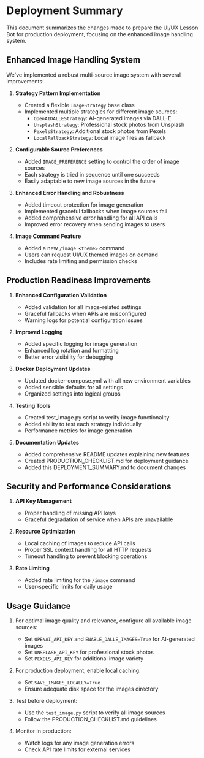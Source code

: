 # Deployment Summary

This document summarizes the changes made to prepare the UI/UX Lesson Bot for production deployment, focusing on the enhanced image handling system.

## Enhanced Image Handling System

We've implemented a robust multi-source image system with several improvements:

1. **Strategy Pattern Implementation**
   - Created a flexible `ImageStrategy` base class
   - Implemented multiple strategies for different image sources:
     - `OpenAIDALLEStrategy`: AI-generated images via DALL-E
     - `UnsplashStrategy`: Professional stock photos from Unsplash
     - `PexelsStrategy`: Additional stock photos from Pexels
     - `LocalFallbackStrategy`: Local image files as fallback

2. **Configurable Source Preferences**
   - Added `IMAGE_PREFERENCE` setting to control the order of image sources
   - Each strategy is tried in sequence until one succeeds
   - Easily adaptable to new image sources in the future

3. **Enhanced Error Handling and Robustness**
   - Added timeout protection for image generation
   - Implemented graceful fallbacks when image sources fail
   - Added comprehensive error handling for all API calls
   - Improved error recovery when sending images to users

4. **Image Command Feature**
   - Added a new `/image <theme>` command
   - Users can request UI/UX themed images on demand
   - Includes rate limiting and permission checks

## Production Readiness Improvements

1. **Enhanced Configuration Validation**
   - Added validation for all image-related settings
   - Graceful fallbacks when APIs are misconfigured
   - Warning logs for potential configuration issues

2. **Improved Logging**
   - Added specific logging for image generation
   - Enhanced log rotation and formatting
   - Better error visibility for debugging

3. **Docker Deployment Updates**
   - Updated docker-compose.yml with all new environment variables
   - Added sensible defaults for all settings
   - Organized settings into logical groups

4. **Testing Tools**
   - Created test_image.py script to verify image functionality
   - Added ability to test each strategy individually
   - Performance metrics for image generation

5. **Documentation Updates**
   - Added comprehensive README updates explaining new features
   - Created PRODUCTION_CHECKLIST.md for deployment guidance
   - Added this DEPLOYMENT_SUMMARY.md to document changes

## Security and Performance Considerations

1. **API Key Management**
   - Proper handling of missing API keys
   - Graceful degradation of service when APIs are unavailable

2. **Resource Optimization**
   - Local caching of images to reduce API calls
   - Proper SSL context handling for all HTTP requests
   - Timeout handling to prevent blocking operations

3. **Rate Limiting**
   - Added rate limiting for the `/image` command
   - User-specific limits for daily usage

## Usage Guidance

1. For optimal image quality and relevance, configure all available image sources:
   - Set `OPENAI_API_KEY` and `ENABLE_DALLE_IMAGES=True` for AI-generated images
   - Set `UNSPLASH_API_KEY` for professional stock photos
   - Set `PEXELS_API_KEY` for additional image variety

2. For production deployment, enable local caching:
   - Set `SAVE_IMAGES_LOCALLY=True`
   - Ensure adequate disk space for the images directory

3. Test before deployment:
   - Use the `test_image.py` script to verify all image sources
   - Follow the PRODUCTION_CHECKLIST.md guidelines

4. Monitor in production:
   - Watch logs for any image generation errors
   - Check API rate limits for external services 